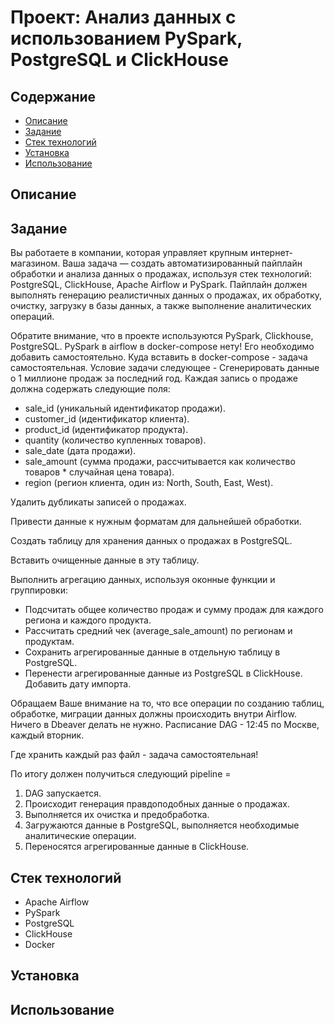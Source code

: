 # Проект: Анализ данных с использованием PySpark, PostgreSQL и ClickHouse



## Содержание

- [Описание](#описание)
- [Задание](#задание)
- [Стек технологий](#cтек_технологий)
- [Установка](#установка)
- [Использование](#использование)

## Описание



## Задание
Вы работаете в компании, которая управляет крупным интернет-магазином. Ваша задача — создать автоматизированный пайплайн обработки и анализа данных о продажах, используя стек технологий: PostgreSQL, ClickHouse, Apache Airflow и PySpark. Пайплайн должен выполнять генерацию реалистичных данных о продажах, их обработку, очистку, загрузку в базы данных, а также выполнение аналитических операций.

Обратите внимание, что в проекте используются PySpark, Clickhouse, PostgreSQL. PySpark в airflow в docker-compose нету! Его необходимо добавить самостоятельно. Куда вставить в docker-compose - задача самостоятельная. 
Условие задачи следующее - 
Сгенерировать данные о 1 миллионе продаж за последний год.
Каждая запись о продаже должна содержать следующие поля:
- sale_id (уникальный идентификатор продажи).
- customer_id (идентификатор клиента).
- product_id (идентификатор продукта).
- quantity (количество купленных товаров).
- sale_date (дата продажи).
- sale_amount (сумма продажи, рассчитывается как количество товаров * случайная цена товара).
- region (регион клиента, один из: North, South, East, West).

Удалить дубликаты записей о продажах.

Привести данные к нужным форматам для дальнейшей обработки.

Создать таблицу для хранения данных о продажах в PostgreSQL.

Вставить очищенные данные в эту таблицу.

Выполнить агрегацию данных, используя оконные функции и группировки:

- Подсчитать общее количество продаж и сумму продаж для каждого региона и каждого продукта.
- Рассчитать средний чек (average_sale_amount) по регионам и продуктам.
- Сохранить агрегированные данные в отдельную таблицу в PostgreSQL.
- Перенести агрегированные данные из PostgreSQL в ClickHouse. Добавить дату импорта. 

Обращаем Ваше внимание на то, что все операции по созданию таблиц, обработке, миграции данных должны происходить внутри Airflow. Ничего в Dbeaver делать не нужно. Расписание DAG -  12:45 по Москве, каждый вторник.

Где хранить каждый раз файл - задача самостоятельная!

По итогу должен получиться следующий pipeline =
1. DAG запускается.
2. Происходит генерация правдоподобных данные о продажах.
3. Выполняется их очистка и предобработка.
4. Загружаются данные в PostgreSQL, выполняется  необходимые аналитические операции.
5. Переносятся агрегированные данные в ClickHouse.

## Стек технологий

- Apache Airflow
- PySpark
- PostgreSQL
- ClickHouse
- Docker

## Установка


## Использование
